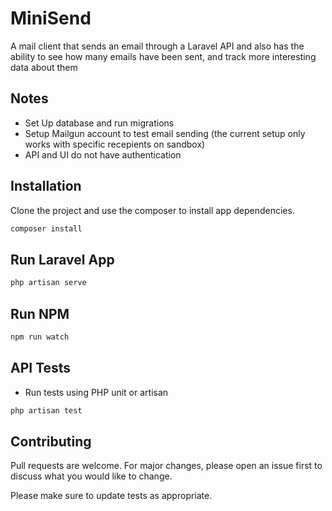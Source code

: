 # MiniSend

A mail client that sends an email through a Laravel API and also has the ability to see how many emails have been sent, and track more interesting data about them


## Notes

* Set Up database and run migrations
* Setup Mailgun account to test email sending (the current setup only works with specific recepients on sandbox)
* API and UI do not have authentication

## Installation

Clone the project and use the composer to install app dependencies.

```bash
composer install
```

## Run Laravel App

```python
php artisan serve
```

## Run NPM

```python
npm run watch
```

## API Tests

* Run tests using PHP unit or artisan
```bash
php artisan test
```

## Contributing
Pull requests are welcome. For major changes, please open an issue first to discuss what you would like to change.

Please make sure to update tests as appropriate.
